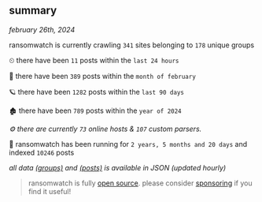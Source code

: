 
## summary
_february 26th, 2024_

ransomwatch is currently crawling `341` sites belonging to `178` unique groups

⏲ there have been `11` posts within the `last 24 hours`

🦈 there have been `389` posts within the `month of february`

🪐 there have been `1282` posts within the `last 90 days`

🏚 there have been `789` posts within the `year of 2024`

_⚙️ there are currently `73` online hosts & `107` custom parsers._

🦕 ransomwatch has been running for `2 years, 5 months and 20 days` and indexed `10246` posts

_all data  [(groups)](http://ransomwhat.telemetry.ltd/groups) and [(posts)](http://ransomwhat.telemetry.ltd/posts) is available in JSON (updated hourly)_

> ransomwatch is fully [open source](https://github.com/joshhighet/ransomwatch#ransomwatch--). please consider [sponsoring](https://github.com/sponsors/joshhighet) if you find it useful!
